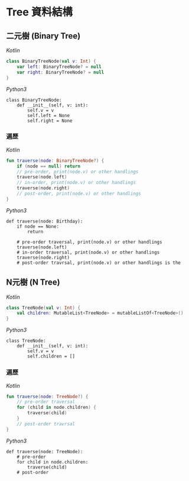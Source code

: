# Tree 資料結構

## 二元樹 (Binary Tree)
*Kotlin*
```kotlin
class BinaryTreeNode(val v: Int) {
    var left: BinaryTreeNode? = null
    var right: BinaryTreeNode? = null
}
```
 
*Python3*
```python3
class BinaryTreeNode:
    def __init__(self, v: int):
        self.v = v
        self.left = None
        self.right = None
```

### 遍歷

*Kotlin*
```kotlin
fun traverse(node: BinaryTreeNode?) {
    if (node == null) return
    // pre-order, print(node.v) or other handlings
    traverse(node.left)
    // in-order, print(node.v) or other handlings
    traverse(node.right)
    // post-order, print(node.v) or other handlings 
}
```

*Python3*
```python3
def traverse(node: Birthday):
    if node == None:
        return

    # pre-order traversal, print(node.v) or other handlings 
    traverse(node.left)
    # in-order traversal, print(node.v) or other handlings 
    traverse(node.right)
    # post-order travrsal, print(node.v) or other handlings is the 
```

## N元樹 (N Tree)
*Kotlin*
```kotlin
class TreeNode(val v: Int) {
    val children: MutableList<TreeNode> = mutableListOf<TreeNode>()
}
```

*Python3*
```python3
class TreeNode:
    def __init__(self, v: int):
        self.v = v
        self.children = []
```

### 遍歷
*Kotlin*
```kotlin
fun traverse(node: TreeNode?) {
    // pre-order traversal 
    for (child in node.children) {
        traverse(child)
    }
    // post-order travrsal 
}
```

*Python3*
```python3
def traverse(node: TreeNode):
    # pre-order 
    for child in node.children:
        traverse(child)
    # post-order 
```
